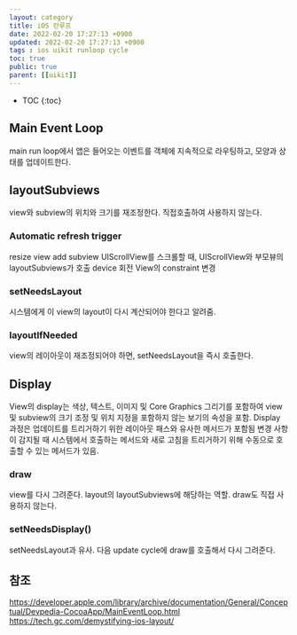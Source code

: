 ```yaml
---
layout: category
title: iOS 런루프 
date: 2022-02-20 17:27:13 +0900
updated: 2022-02-20 17:27:13 +0900
tags : ios uikit runloop cycle
toc: true
public: true
parent: [[uikit]]
---
```

* TOC
{:toc}
## Main Event Loop
main run loop에서 앱은 들어오는 이벤트를 객체에 지속적으로 라우팅하고, 모양과 상태를 업데이트한다.


## layoutSubviews
view와 subview의 위치와 크기를 재조정한다. 직접호출하여 사용하지 않는다.

### Automatic refresh trigger
resize view
add subview
UIScrollView를 스크롤할 때, UIScrollView와 부모뷰의 layoutSubviews가 호출
device 회전
View의 constraint 변경

### setNeedsLayout
시스템에게 이 view의 layout이 다시 계산되어야 한다고 알려줌.

### layoutIfNeeded
view의 레이아웃이 재조정되어야 하면, setNeedsLayout을 즉시 호출한다.

## Display
View의 display는 색상, 텍스트, 이미지 및 Core Graphics 그리기를 포함하여 view 및 subview의 크기 조정 및 위치 지정을 포함하지 않는 보기의 속성을 포함. Display 과정은 업데이트를 트리거하기 위한 레이아웃 패스와 유사한 메서드가 포함됨 변경 사항이 감지될 때 시스템에서 호출하는 메서드와 새로 고침을 트리거하기 위해 수동으로 호출할 수 있는 메서드가 있음.

### draw
view를 다시 그려준다. layout의 layoutSubviews에 해당하는 역할. draw도 직접 사용하지 않는다.

### setNeedsDisplay()
setNeedsLayout과 유사. 다음 update cycle에 draw를 호출해서 다시 그려준다.

## 참조
https://developer.apple.com/library/archive/documentation/General/Conceptual/Devpedia-CocoaApp/MainEventLoop.html
https://tech.gc.com/demystifying-ios-layout/
